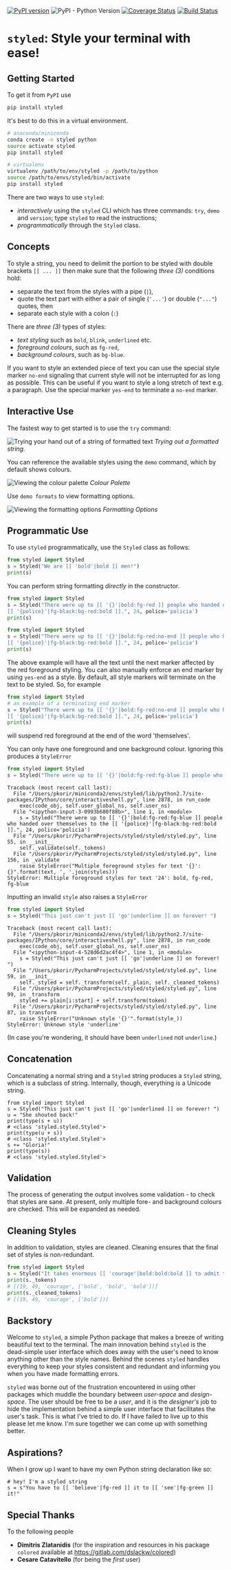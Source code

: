 [![PyPI version](https://badge.fury.io/py/styled.svg)](https://badge.fury.io/py/styled) ![PyPI - Python Version](https://img.shields.io/pypi/pyversions/styled.svg) [![Coverage Status](https://coveralls.io/repos/github/emdb-empiar/styled/badge.svg?branch=master)](https://coveralls.io/github/emdb-empiar/styled?branch=master) [![Build Status](https://travis-ci.org/emdb-empiar/styled.svg?branch=master)](https://travis-ci.org/emdb-empiar/styled)

# `styled`: Style your terminal with ease!

## Getting Started

To get it from `PyPI` use

```bash
pip install styled
```

It's best to do this in a virtual environment.

```bash
# anaconda/miniconda
conda create -n styled python
source activate styled
pip install styled

# virtualenv
virtualenv /path/to/env/styled -p /path/to/python
source /path/to/envs/styled/bin/activate
pip install styled

```

There are two ways to use `styled`:
* _interactively_ using the `styled` CLI which has three commands: `try`, `demo` and `version`; type `styled` to read the instructions;
* _programmatically_ through the `Styled` class. 

## Concepts
To style a string, you need to delimit the portion to be styled with double brackets `[[ ... ]]` then make sure that the following _three (3)_ conditions hold:

* separate the text from the styles with a pipe (`|`),
* quote the text part with either a pair of single (`'...'`) or double (`"..."`) quotes, then 
* separate each style with a colon (`:`)

There are _three (3)_ types of styles:

* _text styling_ such as `bold`, `blink`, `underlined` etc.
* *foreground colours*, such as `fg-red`,
* *background colours*, such as `bg-blue`.

If you want to style an extended piece of text you can use the special style marker `no-end` signaling that current style will not be interrupted for as long as possible. This can be useful if you want to style a long stretch of text e.g. a paragraph. Use the 
special marker `yes-end` to terminate a `no-end` marker.

## Interactive Use
The fastest way to get started is to use the `try` command:

![Trying your hand out of a string of formatted text](try.png) _Trying out a formatted string._

You can reference the available styles using the `demo` command, which by default shows colours.

![Viewing the colour palette](colours.png) _Colour Palette_

Use `demo formats` to view formatting options.

![Viewing the formatting options](formats.png) _Formatting Options_

## Programmatic Use

To use `styled` programmatically, use the `Styled` class as follows:

```python
from styled import Styled
s = Styled("We are [[ 'bold'|bold ]] men!")
print(s)
```

You can perform string formatting _directly_ in the constructor.

```python
from styled import Styled
s = Styled("There were up to [[ '{}'|bold:fg-red ]] people who handed over themselves to the \
[[ '{police}'|fg-black:bg-red:bold ]].", 24, police='policia')
print(s)
```

```python
from styled import Styled
s = Styled("There were up to [[ '{}'|bold:fg-red:no-end ]] people who handed over themselves to the \
[[ '{police}'|fg-black:bg-red:bold ]].", 24, police='policia')
print(s)
``` 

The above example will have all the text until the next marker affected by the red foreground styling. You can also 
manually enforce an end marker by using `yes-end` as a style. By default, all style markers will terminate on the 
text to be styled. So, for example

```python
from styled import Styled
# an example of a terminating end marker
s = Styled("There were up to [[ '{}'|bold:fg-red:no-end ]] people who handed over themselves [[ ''|yes-end ]] to the \
[[ '{police}'|fg-black:bg-red:bold ]].", 24, police='policia')
print(s)
``` 

will suspend red foreground at the end of the word 'themselves'.

You can only have one foreground and one background colour. Ignoring this produces a `StyleError`

```python
from styled import Styled
s = Styled("There were up to [[ '{}'|bold:fg-red:fg-blue ]] people who handed over themselves to the [[ '{police}'|fg-black:bg-red:bold ]].", 24, police='policia')
```

```shell
Traceback (most recent call last):
  File "/Users/pkorir/miniconda2/envs/styled/lib/python2.7/site-packages/IPython/core/interactiveshell.py", line 2878, in run_code
    exec(code_obj, self.user_global_ns, self.user_ns)
  File "<ipython-input-3-0993b680f88b>", line 1, in <module>
    s = Styled("There were up to [[ '{}'|bold:fg-red:fg-blue ]] people who handed over themselves to the [[ '{police}'|fg-black:bg-red:bold ]].", 24, police='policia')
  File "/Users/pkorir/PycharmProjects/styled/styled/styled.py", line 55, in __init__
    self._validate(self._tokens)
  File "/Users/pkorir/PycharmProjects/styled/styled/styled.py", line 156, in _validate
    raise StyleError("Multiple foreground styles for text '{}': {}".format(text, ', '.join(styles)))
StyleError: Multiple foreground styles for text '24': bold, fg-red, fg-blue
```

Inputting an invalid `style` also raises a `StyleError`

```python
from styled import Styled
s = Styled("This just can't just [[ 'go'|underline ]] on forever! ")
```

```shell
Traceback (most recent call last):
  File "/Users/pkorir/miniconda2/envs/styled/lib/python2.7/site-packages/IPython/core/interactiveshell.py", line 2878, in run_code
    exec(code_obj, self.user_global_ns, self.user_ns)
  File "<ipython-input-4-528d6d2ac4f4>", line 1, in <module>
    s = Styled("This just can't just [[ 'go'|underline ]] on forever! ")
  File "/Users/pkorir/PycharmProjects/styled/styled/styled.py", line 59, in __init__
    self._styled = self._transform(self._plain, self._cleaned_tokens)
  File "/Users/pkorir/PycharmProjects/styled/styled/styled.py", line 99, in _transform
    styled += plain[i:start] + self.transform(token)
  File "/Users/pkorir/PycharmProjects/styled/styled/styled.py", line 87, in transform
    raise StyleError("Unknown style '{}'".format(style_))
StyleError: Unknown style 'underline'
```

(In case you're wondering, it should have been `underlined` not `underline`.)


## Concatenation

Concatenating a normal string and a `Styled` string produces a `Styled` string, which is a subclass of string. 
Internally, though, everything is a Unicode string.

```shell
from styled import Styled
s = Styled("This just can't just [[ 'go'|underlined ]] on forever! ")
u = "She shouted back!"
print(type(s + u))
# <class 'styled.styled.Styled'>
print(type(u + s))
# <class 'styled.styled.Styled'>
s += "Gloria!"
print(type(s))
# <class 'styled.styled.Styled'>
```

## Validation

The process of generating the output involves some validation - to check that styles are sane. At present,
only multiple fore- and background colours are checked. This will be expanded as needed.

## Cleaning Styles

In addition to validation, styles are cleaned. Cleaning ensures that the final set of styles is non-redundant.

```python
from styled import Styled
s = Styled("It takes enormous [[ 'courage'|bold:bold:bold ]] to admit that you're wrong.")
print(s._tokens)
# [(19, 49, 'courage', ['bold', 'bold', 'bold'])]
print(s._cleaned_tokens)
# [(19, 49, 'courage', ['bold'])]
```

## Backstory
Welcome to `styled`, a simple Python package that makes a breeze of writing beautiful text to the terminal. 
The main innovation behind `styled` is the dead-simple user interface which does away with the user's need to know 
anything other than the style names. Behind the scenes `styled` handles everything to keep 
your styles consistent and redundant and informing you when you have made formatting errors.

`styled` was borne out of the frustration encountered in using other packages which muddle the boundary between
_user-space_ and _design-space_. The user should be free to be a _user_, and it is the _designer's_ job to hide the 
implementation behind a simple user interface that facilitates the user's task. This is what I've tried to do. If I have 
failed to live up to this please let me know. I'm sure together we can come up with something better.

## Aspirations?

When I grow up I want to have my own Python string declaration like so:

```shell
# hey! I'm a styled string
s = s"You have to [[ 'believe'|fg-red ]] it to [[ 'see'|fg-green ]] it!"
```

## Special Thanks

To the following people

* **Dimitris Zlatanidis** (for the inspiration and resources in his package `colored` available at <https://gitlab.com/dslackw/colored>)
* **Cesare Catavitello** (for being the _first_ user)